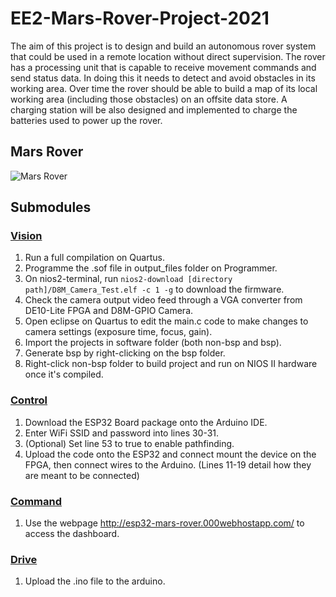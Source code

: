 # EE2-Mars-Rover-Project-2021
The aim of this project is to design and build an autonomous rover system that could be used in a remote location without direct supervision. The rover has a processing unit that is capable to receive movement commands and send status data. In doing this it needs to detect and avoid obstacles in its working area. Over time the rover should be able to build a map of its local working area (including those obstacles) on an offsite data store. A charging station will be also designed and implemented to charge the batteries used to power up the rover.

## Mars Rover
![Mars Rover](rover.jpg)

## Submodules

### [Vision](https://github.com/rs3319/EE2-Mars-Rover-Project-2021/tree/main/DE10_LITE_D8M_VIP_16)
1. Run a full compilation on Quartus.
2. Programme the .sof file in output_files folder on Programmer.
3. On nios2-terminal, run ```nios2-download [directory path]/D8M_Camera_Test.elf -c 1 -g``` to download the firmware.
4. Check the camera output video feed through a VGA converter from DE10-Lite FPGA and D8M-GPIO Camera.
5. Open eclipse on Quartus to edit the main.c code to make changes to camera settings (exposure time, focus, gain).
6. Import the projects in software folder (both non-bsp and bsp).
7. Generate bsp by right-clicking on the bsp folder.
8. Right-click non-bsp folder to build project and run on NIOS II hardware once it's compiled. 

### [Control](https://github.com/rs3319/EE2-Mars-Rover-Project-2021/tree/main/ESP32Files)
1. Download the ESP32 Board package onto the Arduino IDE.   
2. Enter WiFi SSID and password into lines 30-31.  
3. (Optional) Set line 53 to true to enable pathfinding.  
4. Upload the code onto the ESP32 and connect mount the device on the FPGA, then connect wires to the Arduino. (Lines 11-19 detail how they are meant to be connected)  
### [Command](https://github.com/rs3319/EE2-Mars-Rover-Project-2021/tree/main/webpagesServer)
1. Use the webpage http://esp32-mars-rover.000webhostapp.com/ to access the dashboard.
### [Drive](https://github.com/rs3319/EE2-Mars-Rover-Project-2021/tree/main/Drive)
1. Upload the .ino file to the arduino.
